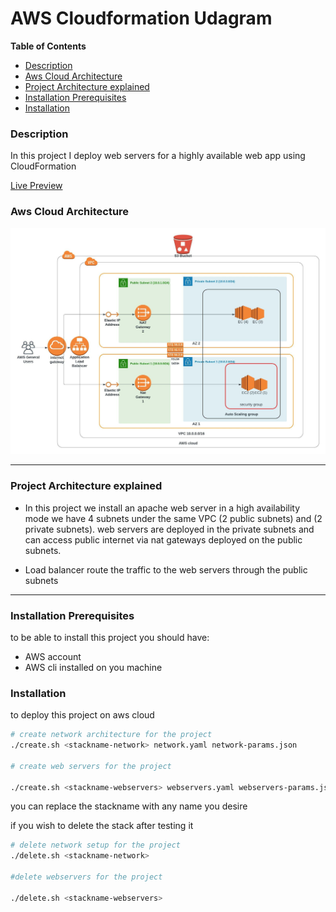 # AWS Cloudformation Udagram
<!-- START doctoc generated TOC please keep comment here to allow auto update -->
<!-- DON'T EDIT THIS SECTION, INSTEAD RE-RUN doctoc TO UPDATE -->
**Table of Contents**  

- [Description](#description)
- [Aws Cloud Architecture](#aws-cloud-architecture)
- [Project Architecture explained](#project-architecture-explained)
- [Installation Prerequisites](#installation-prerequisites)
- [Installation](#installation)

<!-- END doctoc generated TOC please keep comment here to allow auto update -->


### Description
In this project I deploy web servers for a highly available web app using CloudFormation

[Live Preview](http://udagr-weblo-165uf8jygi6w8-1211644702.us-east-1.elb.amazonaws.com/)

### Aws Cloud Architecture
![Aws Cloud Architecture](AWS-Cloud-Formation-Project-Diagram.jpeg)

---
### Project Architecture explained

- In this project we install an apache web server in a high availability mode we have 4 subnets under the same VPC (2 public subnets) and (2 private subnets).
web servers are deployed in the private subnets and can access public internet via nat gateways deployed on the public subnets.

- Load balancer route the traffic to the web servers through the public subnets 

--- 

### Installation Prerequisites
to be able to install this project you should have:

- AWS account
- AWS cli installed on you machine

### Installation

to deploy this project on aws cloud

```bash 
# create network architecture for the project
./create.sh <stackname-network> network.yaml network-params.json 

# create web servers for the project

./create.sh <stackname-webservers> webservers.yaml webservers-params.json
```
you can replace the stackname with any name you desire

if you wish to delete the stack after testing it

```bash
# delete network setup for the project
./delete.sh <stackname-network>

#delete webservers for the project

./delete.sh <stackname-webservers>
```